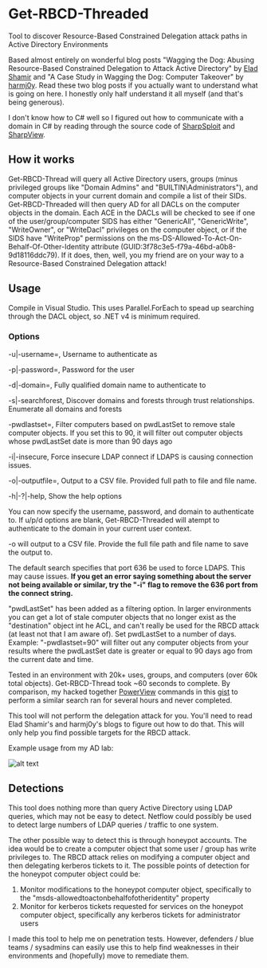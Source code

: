 # Get-RBCD-Threaded
Tool to discover Resource-Based Constrained Delegation attack paths in Active Directory Environments

Based almost entirely on wonderful blog posts "Wagging the Dog: Abusing Resource-Based Constrained Delegation to Attack Active Directory" by [Elad Shamir](https://shenaniganslabs.io/2019/01/28/Wagging-the-Dog.html) and "A Case Study in Wagging the Dog: Computer Takeover" by [harmj0y](https://www.harmj0y.net/blog/redteaming/another-word-on-delegation/). Read these two blog posts if you actually want to understand what is going on here. I honestly only half understand it all myself (and that's being generous).

I don't know how to C# well so I figured out how to communicate with a domain in C# by reading through the source code of [SharpSploit](https://github.com/cobbr/SharpSploit) and [SharpView](https://github.com/tevora-threat/SharpView).

## How it works
Get-RBCD-Thread will query all Active Directory users, groups (minus privileged groups like "Domain Admins" and "BUILTIN\Administrators"), and computer objects in your current domain and compile a list of their SIDs. Get-RBCD-Threaded will then query AD for all DACLs on the computer objects in the domain. Each ACE in the DACLs will be checked to see if one of the user/group/computer SIDS has either "GenericAll", "GenericWrite", "WriteOwner", or "WriteDacl" privileges on the computer object, or if the SIDS have "WriteProp" permissions on the ms-DS-Allowed-To-Act-On-Behalf-Of-Other-Identity attribute (GUID:3f78c3e5-f79a-46bd-a0b8-9d18116ddc79). If it does, then, well, you my friend are on your way to a Resource-Based Constrained Delegation attack!

## Usage
Compile in Visual Studio. This uses Parallel.ForEach to spead up searching through the DACL object, so .NET v4 is minimum required.

### Options
-u|-username=, Username to authenticate as

-p|-password=, Password for the user

-d|-domain=, Fully qualified domain name to authenticate to

-s|-searchforest, Discover domains and forests through trust relationships. Enumerate all domains and forests

-pwdlastset=, Filter computers based on pwdLastSet to remove stale computer objects. If you set this to 90, it will filter out computer objects whose pwdLastSet date is more than 90 days ago

-i|-insecure, Force insecure LDAP connect if LDAPS is causing connection issues.

-o|-outputfile=, Output to a CSV file. Provided full path to file and file name.

-h|-?|-help, Show the help options

You can now specify the username, password, and domain to authenticate to. If u/p/d options are blank, Get-RBCD-Threaded will atempt to authenticate to the domain in your current user context.

-o will output to a CSV file. Provide the full file path and file name to save the output to.

The default search specifies that port 636 be used to force LDAPS. This may cause issues. **If you get an error saying something about the server not being available or similar, try the "-i" flag to remove the 636 port from the connect string.**

"pwdLastSet" has been added as a filtering option. In larger environments you can get a lot of stale computer objects that no longer exist as the "destination" object int he ACL, and can't really be used for the RBCD attack (at least not that I am aware of). Set pwdLastSet to a number of days. Example: "-pwdlastset=90" will filter out any computer objects from your results where the pwdLastSet date is greater or equal to 90 days ago from the current date and time.

Tested in an environment with 20k+ uses, groups, and computers (over 60k total objects). Get-RBCD-Thread took ~60 seconds to complete. By comparison, my hacked together [PowerView](https://github.com/PowerShellMafia/PowerSploit/tree/dev) commands in this [gist](https://gist.github.com/FatRodzianko/e4cf3efc68a700dca7cedbfd5c05c99f) to perform a similar search ran for several hours and never completed.

This tool will not perform the delegation attack for you. You'll need to read Elad Shamir's and harmj0y's blogs to figure out how to do that. This will only help you find possible targets for the RBCD attack.

Example usage from my AD lab:

![alt text](https://raw.githubusercontent.com/FatRodzianko/Get-RBCD-Threaded/master/get-rbcd-threaded.PNG)

## Detections
This tool does nothing more than query Active Directory using LDAP queries, which may not be easy to detect. Netflow could possibly be used to detect large numbers of LDAP queries / traffic to one system.

The other possible way to detect this is through honeypot accounts. The idea would be to create a computer object that some user / group has write privileges to. The RBCD attack relies on modifying a computer object and then delegating kerberos tickets to it. The possible points of detection for the honeypot computer object could be:
1. Monitor modifications to the honeypot computer object, specifically to the "msds-allowedtoactonbehalfofotheridentity" property
1. Monitor for kerberos tickets requested for services on the honeypot computer object, specifically any kerberos tickets for administrator users

I made this tool to help me on penetration tests. However, defenders / blue teams / sysadmins can easily use this to help find weaknesses in their environments and (hopefully) move to remediate them.

